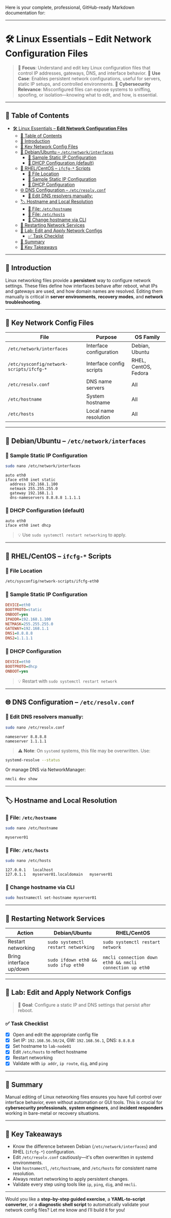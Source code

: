 Here is your complete, professional, GitHub-ready Markdown documentation for:

---

# 🛠️ Linux Essentials – **Edit Network Configuration Files**

> 📂 **Focus**: Understand and edit key Linux configuration files that control IP addresses, gateways, DNS, and interface behavior.
> 🎯 **Use Case**: Enables persistent network configurations, useful for servers, static IP setups, and controlled environments.
> 🔐 **Cybersecurity Relevance**: Misconfigured files can expose systems to sniffing, spoofing, or isolation—knowing what to edit, and how, is essential.

---

## 🧭 Table of Contents

- [🛠️ Linux Essentials – **Edit Network Configuration Files**](#️-linux-essentials--edit-network-configuration-files)
  - [🧭 Table of Contents](#-table-of-contents)
  - [📘 Introduction](#-introduction)
  - [🔧 Key Network Config Files](#-key-network-config-files)
  - [📍 Debian/Ubuntu – `/etc/network/interfaces`](#-debianubuntu--etcnetworkinterfaces)
    - [🔹 Sample Static IP Configuration](#-sample-static-ip-configuration)
    - [🔹 DHCP Configuration (default)](#-dhcp-configuration-default)
  - [📍 RHEL/CentOS – `ifcfg-*` Scripts](#-rhelcentos--ifcfg--scripts)
    - [🔹 File Location](#-file-location)
    - [🔹 Sample Static IP Configuration](#-sample-static-ip-configuration-1)
    - [🔹 DHCP Configuration](#-dhcp-configuration)
  - [🌐 DNS Configuration – `/etc/resolv.conf`](#-dns-configuration--etcresolvconf)
    - [📁 Edit DNS resolvers manually:](#-edit-dns-resolvers-manually)
  - [🏷️ Hostname and Local Resolution](#️-hostname-and-local-resolution)
    - [📄 File: `/etc/hostname`](#-file-etchostname)
    - [📄 File: `/etc/hosts`](#-file-etchosts)
    - [🔁 Change hostname via CLI](#-change-hostname-via-cli)
  - [🔄 Restarting Network Services](#-restarting-network-services)
  - [🧪 Lab: Edit and Apply Network Configs](#-lab-edit-and-apply-network-configs)
    - [✅ Task Checklist](#-task-checklist)
  - [📝 Summary](#-summary)
  - [📌 Key Takeaways](#-key-takeaways)

---

## 📘 Introduction

Linux networking files provide a **persistent** way to configure network settings. These files define how interfaces behave after reboot, what IPs and gateways are used, and how domain names are resolved. Editing them manually is critical in **server environments**, **recovery modes**, and **network troubleshooting**.

---

## 🔧 Key Network Config Files

| File                                     | Purpose                  | OS Family            |
| ---------------------------------------- | ------------------------ | -------------------- |
| `/etc/network/interfaces`                | Interface configuration  | Debian, Ubuntu       |
| `/etc/sysconfig/network-scripts/ifcfg-*` | Interface config scripts | RHEL, CentOS, Fedora |
| `/etc/resolv.conf`                       | DNS name servers         | All                  |
| `/etc/hostname`                          | System hostname          | All                  |
| `/etc/hosts`                             | Local name resolution    | All                  |

---

## 📍 Debian/Ubuntu – `/etc/network/interfaces`

### 🔹 Sample Static IP Configuration

```bash
sudo nano /etc/network/interfaces
```

```text
auto eth0
iface eth0 inet static
  address 192.168.1.100
  netmask 255.255.255.0
  gateway 192.168.1.1
  dns-nameservers 8.8.8.8 1.1.1.1
```

### 🔹 DHCP Configuration (default)

```text
auto eth0
iface eth0 inet dhcp
```

> 💡 Use `sudo systemctl restart networking` to apply.

---

## 📍 RHEL/CentOS – `ifcfg-*` Scripts

### 🔹 File Location

```bash
/etc/sysconfig/network-scripts/ifcfg-eth0
```

### 🔹 Sample Static IP Configuration

```ini
DEVICE=eth0
BOOTPROTO=static
ONBOOT=yes
IPADDR=192.168.1.100
NETMASK=255.255.255.0
GATEWAY=192.168.1.1
DNS1=8.8.8.8
DNS2=1.1.1.1
```

### 🔹 DHCP Configuration

```ini
DEVICE=eth0
BOOTPROTO=dhcp
ONBOOT=yes
```

> 💡 Restart with `sudo systemctl restart network`

---

## 🌐 DNS Configuration – `/etc/resolv.conf`

### 📁 Edit DNS resolvers manually:

```bash
sudo nano /etc/resolv.conf
```

```text
nameserver 8.8.8.8
nameserver 1.1.1.1
```

> ⚠️ **Note**: On `systemd` systems, this file may be overwritten. Use:

```bash
systemd-resolve --status
```

Or manage DNS via NetworkManager:

```bash
nmcli dev show
```

---

## 🏷️ Hostname and Local Resolution

### 📄 File: `/etc/hostname`

```bash
sudo nano /etc/hostname
```

```text
myserver01
```

### 📄 File: `/etc/hosts`

```bash
sudo nano /etc/hosts
```

```text
127.0.0.1   localhost
127.0.1.1   myserver01.localdomain   myserver01
```

### 🔁 Change hostname via CLI

```bash
sudo hostnamectl set-hostname myserver01
```

---

## 🔄 Restarting Network Services

| Action                  | Debian/Ubuntu                        | RHEL/CentOS                                              |
| ----------------------- | ------------------------------------ | -------------------------------------------------------- |
| Restart networking      | `sudo systemctl restart networking`  | `sudo systemctl restart network`                         |
| Bring interface up/down | `sudo ifdown eth0 && sudo ifup eth0` | `nmcli connection down eth0 && nmcli connection up eth0` |

---

## 🧪 Lab: Edit and Apply Network Configs

> 🔧 **Goal**: Configure a static IP and DNS settings that persist after reboot.

### ✅ Task Checklist

* [x] Open and edit the appropriate config file
* [x] Set IP: `192.168.56.50/24`, GW: `192.168.56.1`, DNS: `8.8.8.8`
* [x] Set hostname to `lab-node01`
* [x] Edit `/etc/hosts` to reflect hostname
* [x] Restart networking
* [x] Validate with `ip addr`, `ip route`, `dig`, and `ping`

---

## 📝 Summary

Manual editing of Linux networking files ensures you have full control over interface behavior, even without automation or GUI tools. This is crucial for **cybersecurity professionals**, **system engineers**, and **incident responders** working in bare-metal or recovery situations.

---

## 📌 Key Takeaways

* Know the difference between Debian (`/etc/network/interfaces`) and RHEL (`ifcfg-*`) configuration.
* Edit `/etc/resolv.conf` cautiously—it's often overwritten in systemd environments.
* Use `hostnamectl`, `/etc/hostname`, and `/etc/hosts` for consistent name resolution.
* Always restart networking to apply persistent changes.
* Validate every step using tools like `ip`, `ping`, `dig`, and `nmcli`.

---

Would you like a **step-by-step guided exercise**, a **YAML-to-script converter**, or a **diagnostic shell script** to automatically validate your network config files? Let me know and I’ll build it for you!
